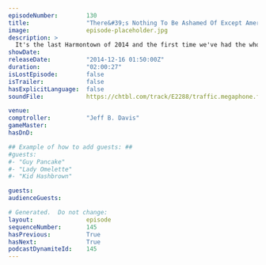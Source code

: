 ```yaml
---
episodeNumber:        130
title:                "There&#39;s Nothing To Be Ashamed Of Except America"
image:                episode-placeholder.jpg
description: >
  It's the last Harmontown of 2014 and the first time we've had the whole gang together in a while. Dan Harmon, Jeff Davis, Kumail Nanjiani, Erin McGathy, Spencer Crittendon and guest John Roy talk sniffers. Video available at Harmontown.com!
showDate:             
releaseDate:          "2014-12-16 01:50:00Z"
duration:             "02:00:27"
isLostEpisode:        false
isTrailer:            false
hasExplicitLanguage:  false
soundFile:            https://chtbl.com/track/E2288/traffic.megaphone.fm/STA3118086938.mp3?updated=1560295601

venue:                
comptroller:          "Jeff B. Davis"
gameMaster:           
hasDnD:               

## Example of how to add guests: ##
#guests:
#- "Guy Pancake"
#- "Lady Omelette"
#- "Kid Hashbrown"

guests:
audienceGuests:

# Generated.  Do not change:
layout:               episode
sequenceNumber:       145
hasPrevious:          True
hasNext:              True
podcastDynamiteId:    145
---
```


<!-- The episode description will be rendered here -->
<!-- Add your content below here -->

